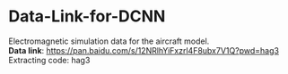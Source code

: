 # Data-Link-for-DCNN
Electromagnetic simulation data for the aircraft model.  
**Data link**: https://pan.baidu.com/s/12NRlhYiFxzrl4F8ubx7V1Q?pwd=hag3 Extracting code: hag3

